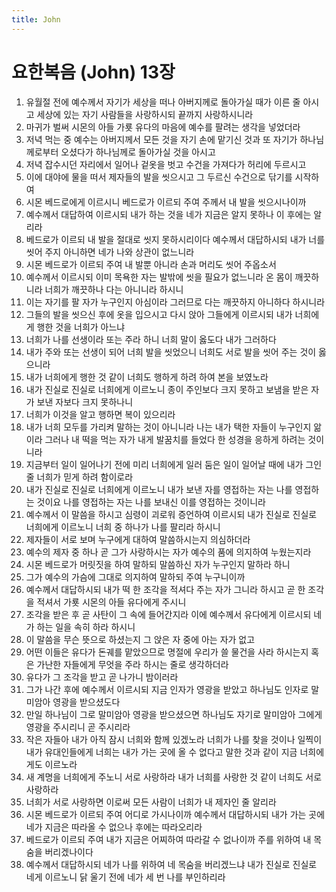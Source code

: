 ```yaml
---
title: John
---
```


# 요한복음 (John) 13장
1. 유월절 전에 예수께서 자기가 세상을 떠나 아버지께로 돌아가실 때가 이른 줄 아시고 세상에 있는 자기 사람들을 사랑하시되 끝까지 사랑하시니라
1. 마귀가 벌써 시몬의 아들 가룟 유다의 마음에 예수를 팔려는 생각을 넣었더라
1. 저녁 먹는 중 예수는 아버지께서 모든 것을 자기 손에 맡기신 것과 또 자기가 하나님께로부터 오셨다가 하나님께로 돌아가실 것을 아시고
1. 저녁 잡수시던 자리에서 일어나 겉옷을 벗고 수건을 가져다가 허리에 두르시고
1. 이에 대야에 물을 떠서 제자들의 발을 씻으시고 그 두르신 수건으로 닦기를 시작하여
1. 시몬 베드로에게 이르시니 베드로가 이르되 주여 주께서 내 발을 씻으시나이까
1. 예수께서 대답하여 이르시되 내가 하는 것을 네가 지금은 알지 못하나 이 후에는 알리라
1. 베드로가 이르되 내 발을 절대로 씻지 못하시리이다 예수께서 대답하시되 내가 너를 씻어 주지 아니하면 네가 나와 상관이 없느니라
1. 시몬 베드로가 이르되 주여 내 발뿐 아니라 손과 머리도 씻어 주옵소서
1. 예수께서 이르시되 이미 목욕한 자는 발밖에 씻을 필요가 없느니라 온 몸이 깨끗하니라 너희가 깨끗하나 다는 아니니라 하시니
1. 이는 자기를 팔 자가 누구인지 아심이라 그러므로 다는 깨끗하지 아니하다 하시니라
1. 그들의 발을 씻으신 후에 옷을 입으시고 다시 앉아 그들에게 이르시되 내가 너희에게 행한 것을 너희가 아느냐
1. 너희가 나를 선생이라 또는 주라 하니 너희 말이 옳도다 내가 그러하다
1. 내가 주와 또는 선생이 되어 너희 발을 씻었으니 너희도 서로 발을 씻어 주는 것이 옳으니라
1. 내가 너희에게 행한 것 같이 너희도 행하게 하려 하여 본을 보였노라
1. 내가 진실로 진실로 너희에게 이르노니 종이 주인보다 크지 못하고 보냄을 받은 자가 보낸 자보다 크지 못하나니
1. 너희가 이것을 알고 행하면 복이 있으리라
1. 내가 너희 모두를 가리켜 말하는 것이 아니니라 나는 내가 택한 자들이 누구인지 앎이라 그러나 내 떡을 먹는 자가 내게 발꿈치를 들었다 한 성경을 응하게 하려는 것이니라
1. 지금부터 일이 일어나기 전에 미리 너희에게 일러 둠은 일이 일어날 때에 내가 그인 줄 너희가 믿게 하려 함이로라
1. 내가 진실로 진실로 너희에게 이르노니 내가 보낸 자를 영접하는 자는 나를 영접하는 것이요 나를 영접하는 자는 나를 보내신 이를 영접하는 것이니라
1. 예수께서 이 말씀을 하시고 심령이 괴로워 증언하여 이르시되 내가 진실로 진실로 너희에게 이르노니 너희 중 하나가 나를 팔리라 하시니
1. 제자들이 서로 보며 누구에게 대하여 말씀하시는지 의심하더라
1. 예수의 제자 중 하나 곧 그가 사랑하시는 자가 예수의 품에 의지하여 누웠는지라
1. 시몬 베드로가 머릿짓을 하여 말하되 말씀하신 자가 누구인지 말하라 하니
1. 그가 예수의 가슴에 그대로 의지하여 말하되 주여 누구니이까
1. 예수께서 대답하시되 내가 떡 한 조각을 적셔다 주는 자가 그니라 하시고 곧 한 조각을 적셔서 가룟 시몬의 아들 유다에게 주시니
1. 조각을 받은 후 곧 사탄이 그 속에 들어간지라 이에 예수께서 유다에게 이르시되 네가 하는 일을 속히 하라 하시니
1. 이 말씀을 무슨 뜻으로 하셨는지 그 앉은 자 중에 아는 자가 없고
1. 어떤 이들은 유다가 돈궤를 맡았으므로 명절에 우리가 쓸 물건을 사라 하시는지 혹은 가난한 자들에게 무엇을 주라 하시는 줄로 생각하더라
1. 유다가 그 조각을 받고 곧 나가니 밤이러라
1. 그가 나간 후에 예수께서 이르시되 지금 인자가 영광을 받았고 하나님도 인자로 말미암아 영광을 받으셨도다
1. 만일 하나님이 그로 말미암아 영광을 받으셨으면 하나님도 자기로 말미암아 그에게 영광을 주시리니 곧 주시리라
1. 작은 자들아 내가 아직 잠시 너희와 함께 있겠노라 너희가 나를 찾을 것이나 일찍이 내가 유대인들에게 너희는 내가 가는 곳에 올 수 없다고 말한 것과 같이 지금 너희에게도 이르노라
1. 새 계명을 너희에게 주노니 서로 사랑하라 내가 너희를 사랑한 것 같이 너희도 서로 사랑하라
1. 너희가 서로 사랑하면 이로써 모든 사람이 너희가 내 제자인 줄 알리라
1. 시몬 베드로가 이르되 주여 어디로 가시나이까 예수께서 대답하시되 내가 가는 곳에 네가 지금은 따라올 수 없으나 후에는 따라오리라
1. 베드로가 이르되 주여 내가 지금은 어찌하여 따라갈 수 없나이까 주를 위하여 내 목숨을 버리겠나이다
1. 예수께서 대답하시되 네가 나를 위하여 네 목숨을 버리겠느냐 내가 진실로 진실로 네게 이르노니 닭 울기 전에 네가 세 번 나를 부인하리라